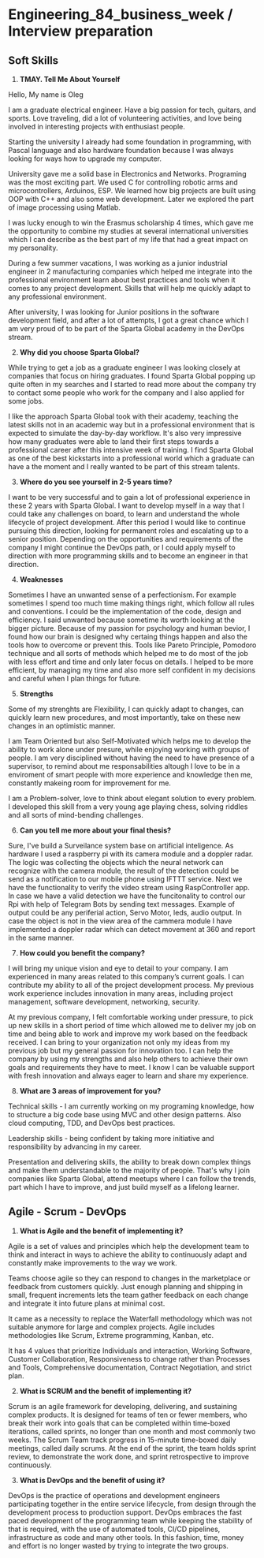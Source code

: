 # Engineering_84_business_week / Interview preparation
## Soft Skills
1. **TMAY. Tell Me About Yourself**

Hello, My name is Oleg

I am a graduate electrical engineer. Have a big passion for tech, guitars, and sports. Love traveling, did a lot of volunteering activities, and love being involved in interesting projects with enthusiast people.

Starting the university I already had some foundation in programming, with Pascal language and also hardware foundation because I was always looking for ways how to upgrade my computer.

University gave me a solid base in Electronics and Networks. Programing was the most exciting part. We used C for controlling robotic arms and microcontrollers, Arduinos, ESP.
We learned how big projects are built using OOP with C++ and also some web development.
Later we explored the part of image processing using Matlab.

I was lucky enough to win the Erasmus scholarship 4 times, which gave me the opportunity to combine my studies at several international universities which I can describe as the best part of my life that had a great impact on my personality.

During a few summer vacations, I was working as a junior industrial engineer in 2 manufacturing companies which helped me integrate into the professional environment learn about best practices and tools when it comes to any project development.
Skills that will help me quickly adapt to any professional environment.

After university, I was looking for Junior positions in the software development field, and after a lot of attempts, I got a great chance which I am very proud of to be part of the Sparta Global academy in the DevOps stream.

2. **Why did you choose Sparta Global?**

While trying to get a job as a graduate engineer I was looking closely at companies that focus on hiring graduates. I found Sparta Global popping up quite often in my searches and I started to read more about the company try to contact some people who work for the company and I also applied for some jobs. 

I like the approach Sparta Global took with their academy, teaching the latest skills not in an academic way but in a professional environment that is expected to simulate the day-by-day workflow. It's also very impressive how many graduates were able to land their first steps towards a professional career after this intensive week of training. I find Sparta Global as one of the best kickstarts into a professional world which a graduate can have a the moment and I really wanted to be part of this stream talents.


3. **Where do you see yourself in 2-5 years time?**

I want to be very successful and to gain a lot of professional experience in these 2 years with Sparta Global. I want to develop myself in a way that I could take any challenges on board, to learn and understand the whole lifecycle of project development. After this period I would like to continue pursuing this direction, looking for permanent roles and escalating up to a senior position. Depending on the opportunities and requirements of the company I might continue the DevOps path, or I could apply myself to direction with more programming skills and to become an engineer in that direction.

4. **Weaknesses**

Sometimes I have an unwanted sense of a perfectionism. For example sometimes I spend too much time making things right, which follow all rules and conventions. I could be the implementation of the code, design and efficiency. I said unwanted because sometime its worth looking at the bigger picture. 
Because of my passion for psychology and human bevior, I found how our brain is designed why certaing things happen and also the tools how to overcome or prevent this. Tools like  Pareto Principle, Pomodoro technique and all sorts of methods which helped me to do most of the job with less effort and time and only later focus on details. I helped to be more efficient, by managing my time and also more self confident in my decisions and careful when I plan things for future.

5. **Strengths**

Some of my strenghts are Flexibility, I can quickly adapt to changes, can quickly learn new procedures, and most importantly, take on these new changes in an optimistic manner.

I am Team Oriented but also Self-Motivated which helps me to develop the ability to work alone under presure, while enjoying working with groups of people. I am very disciplined without having the need to have presence of a supervisor, to remind about me responsabilities altough I love to be in a enviroment of smart people with more experience and knowledge then me, constantly makeing room for improvement for me.

I am a Problem-solver, love to think about elegant solution to every problem. I developed this skill from a very young age playing chess, solving riddles and all sorts of mind-bending challenges.

6. **Can you tell me more about your final thesis?**

Sure, I've build a Surveilance system base on artificial inteligence. As hardware I used a raspberry pi with its camera module and a doppler radar. The logic was collecting the objects which the neural network can recognize with the camera module, the result of the detection could be send as a notification to our mobile phone using IFTTT service. Next we have the functionality to verify the video stream using RaspController app. In case we have a valid detection we have the funcitonality to control our Rpi with help of Telegram Bots by sending text messages. Example of output could be any periferial action, Servo Motor, leds, audio output. In case the object is not in the view area of the cammera module I have implemented a doppler radar which can detect movement at 360 and report in the same manner.

7. **How could you benefit the company?**

I will bring my unique vision and eye to detail to your company. I am experienced in many areas related to this company’s current goals. I can contribute my ability to all of the project development process.
My previous work experience includes innovation in many areas, including project management, software development, networking, security.

At my previous company, I felt comfortable working under pressure, to pick up new skills in a short period of time which allowed me to deliver my job on time and being able to work and improve my work based on the feedback received. I can bring to your organization not only my ideas from my previous job but my general passion for innovation too. I can help the company by using my strengths and also help others to achieve their own goals and requirements they have to meet. I know I can be valuable support with fresh innovation and always eager to learn and share my experience.


8. **What are 3 areas of improvement for you?**

Technical skills - I am currently working on my programing knowledge, how to structure a big code base using MVC and other design patterns. Also cloud computing, TDD, and DevOps best practices.

Leadership skills - being confident by taking more initiative and responsibility by advancing in my career.

Presentation and delivering skills, the ability to break down complex things and make them understandable to the majority of people.
That's why I join companies like Sparta Global, attend meetups where I can follow the trends, part which I have to improve, and just build myself as a lifelong learner.

## Agile - Scrum - DevOps

1. **What is Agile and the benefit of implementing it?**

Agile is a set of values and principles which help the development team to think and interact in ways to achieve the ability to continuously adapt and constantly make improvements to the way we work.

Teams choose agile so they can respond to changes in the marketplace or feedback from customers quickly. Just enough planning and shipping in small, frequent increments lets the team gather feedback on each change and integrate it into future plans at minimal cost.

It came as a necessity to replace the Waterfall methodology which was not suitable anymore for large and complex projects.
Agile includes methodologies like Scrum, Extreme programming, Kanban, etc.

It has 4 values that prioritize Individuals and interaction, Working Software, Customer Collaboration, Responsiveness to change rather than Processes and Tools, Comprehensive documentation, Contract Negotiation, and strict plan.

2. **What is SCRUM and the benefit of implementing it?**

Scrum is an agile framework for developing, delivering, and sustaining complex products. It is designed for teams of ten or fewer members, who break their work into goals that can be completed within time-boxed iterations, called sprints, no longer than one month and most commonly two weeks. The Scrum Team track progress in 15-minute time-boxed daily meetings, called daily scrums. At the end of the sprint, the team holds sprint review, to demonstrate the work done, and sprint retrospective to improve continuously.

3. **What is DevOps and the benefit of using it?**

DevOps is the practice of operations and development engineers participating together in the entire service lifecycle, from design through the development process to production support. DevOps embraces the fast paced development of the programming team while keeping the stability of that is required, with the use of automated tools, CI/CD pipelines, infrastructure as code and many other tools. In this fashion, time, money and effort is no longer wasted by trying to integrate the two groups.